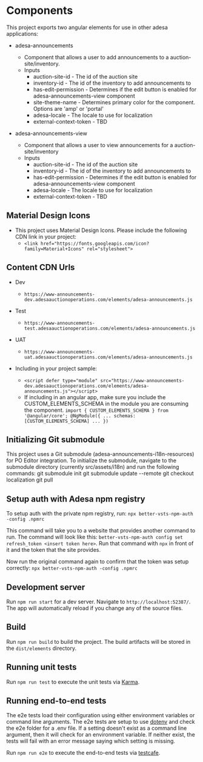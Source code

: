 # Components

This project exports two angular elements for use in other adesa applications:

- adesa-announcements
  - Component that allows a user to add announcements to a auction-site/inventory.
  - Inputs
    - auction-site-id - The id of the auction site
    - inventory-id - The id of the inventory to add announcements to
    - has-edit-permission - Determines if the edit button is enabled for adesa-announcements-view component
    - site-theme-name - Determines primary color for the component.  Options are 'amp' or 'portal'
    - adesa-locale - The locale to use for localization
    - external-context-token - TBD

- adesa-announcements-view
  - Component that allows a user to view announcements for a auction-site/inventory
  - Inputs
    - auction-site-id - The id of the auction site
    - inventory-id - The id of the inventory to add announcements to
    - has-edit-permission - Determines if the edit button is enabled for adesa-announcements-view component
    - adesa-locale - The locale to use for localization
    - external-context-token - TBD

## Material Design Icons
  - This project uses Material Design Icons.  Please include the following CDN link in your project:
    - `<link href="https://fonts.googleapis.com/icon?family=Material+Icons" rel="stylesheet">`

## Content CDN Urls
  - Dev
    - `https://www-announcements-dev.adesaauctionoperations.com/elements/adesa-announcements.js`
  - Test
    - `https://www-announcements-test.adesaauctionoperations.com/elements/adesa-announcements.js`
  - UAT
    - `https://www-announcements-uat.adesaauctionoperations.com/elements/adesa-announcements.js`

  - Including in your project sample:
    - `<script defer type="module" src="https://www-announcements-dev.adesaauctionoperations.com/elements/adesa-announcements.js"></script>`
    - If including in an angular app, make sure you include the CUSTOM_ELEMENTS_SCHEMA in the module you are consuming the component.
      `
        import { CUSTOM_ELEMENTS_SCHEMA } from '@angular/core';
        @NgModule({
          ...
          schemas: [CUSTOM_ELEMENTS_SCHEMA]
          ...
        })
      `

## Initializing Git submodule

This project uses a Git submodule (adesa-announcements-i18n-resources) for PO Editor integration. To initialize the submodule, navigate to the submodule directory (currently src/assets/i18n) and run the following commands:
git submodule init
git submodule update --remote
git checkout localization
git pull

## Setup auth with Adesa npm registry

To setup auth with the private npm registry, run: `npx better-vsts-npm-auth -config .npmrc`

This command will take you to a website that provides another command to run. The command will look like this: `better-vsts-npm-auth config set refresh_token <insert token here>`. Run that command with `npx` in front of it and the token that the site provides.

Now run the original command again to confirm that the token was setup correctly: `npx better-vsts-npm-auth -config .npmrc`

## Development server

Run `npm run start` for a dev server. Navigate to `http://localhost:52387/`. The app will automatically reload if you change any of the source files.

## Build

Run `npm run build` to build the project. The build artifacts will be stored in the `dist/elements` directory.

## Running unit tests

Run `npm run test` to execute the unit tests via [Karma](https://karma-runner.github.io).

## Running end-to-end tests

The e2e tests load their configuration using either environment variables or command line arguments. The e2e tests are setup to use [dotenv](https://www.npmjs.com/package/dotenv) and check the e2e folder for a .env file. If a setting doesn't exist as a command line argument, then it will check for an environment variable. If neither exist, the tests will fail with an error message saying which setting is missing.

Run `npm run e2e` to execute the end-to-end tests via [testcafe](https://devexpress.github.io/testcafe/).
